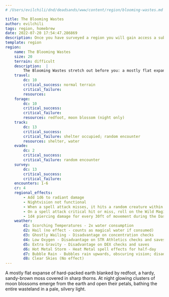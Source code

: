 ```yaml
---
# /Users/evilchili/dnd/deadsands/www/content/region/blooming-wastes.md

title: The Blooming Wastes
author: evilchili
tags: region, homebrew
date: 2022-07-20 17:54:47.286869
description: Once you have surveyed a region you will gain access a subset of this information; others, like weather and regional effects, must be discovered.
template: region
region:
    name: The Blooming Wastes
    size: 20
    terrain: difficult
    description:  |
        The Blooming Wastes stretch out before you: a mostly flat expanse of hard,  cracked earth blanketed by some kind of sandy brown scrub. Small mesas dot the horizon, suggesting the possibility of shelter. As you approach you see that the scrub is covered in thick black thorns sharp enough to pierce boot leather; you will need to tread carefully. 
    travel:
        dc: 10
        critical_success: normal terrain
        critical_failure: 
        resources:
    forage:
        dc: 10
        critical_success: 
        critical_failure: 
        resources: redfoot, moon blossom (night only)
    track:
        dc: 13
        critical_success: 
        critical_failure: shelter occupied; random encounter
        resources: shelter, water
    evade:
        dc: 2
        critical_success: 
        critical_failure: random encounter
    survey:
        dc: 13
        critical_success: 
        critical_failure: 
    encounters: 1-6
    cr: 4
    regional_effects:
        - Add 1d6 to radiant damage 
        - Nightvision not functional
        - When a spell attack misses, it hits a random creature within 5 feet instead
        - On a spell attack critical hit or miss, roll on the Wild Magic Table
        - 1d4 piercing damage for every 30ft of movement during the Dash action
    weather:
        d1: Scorching Temperatures - 2x water consumption
        d2: Hail (no effect - counts as magical water if consumed)
        d3: Ghostly Wailing - Disadvantage on concentration checks
        d4: Low Oxygen - Disadvantage on STR Athletics checks and saves 
        d5: Extra Gravity - Disadvantage on DEX checks and saves
        d6: Hot Metal Storm - Heat Metal spell effects for half-day
        d7: Bubble Rain - Bubbles rain upwards, obscuring vision; disadvantage on perception checks
        d8: Clear Skies (No effect)
---
```


A mostly flat expanse of hard-packed earth blanked by redfoot, a hardy, sandy-brown moss covered in sharp thorns. At night glowing clusters of moon blossoms emerge from the earth and open their petals, bathing the entire wasteland in a pale, silvery light.
